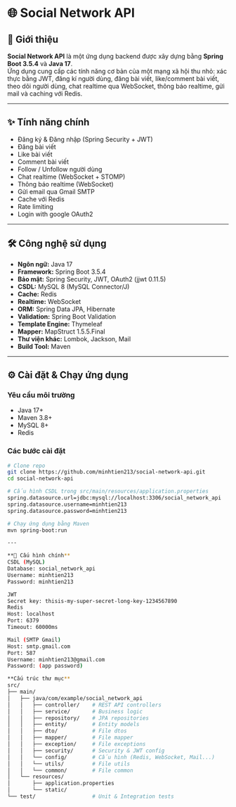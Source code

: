 # 🌐 Social Network API

## 📌 Giới thiệu
**Social Network API** là một ứng dụng backend được xây dựng bằng **Spring Boot 3.5.4** và **Java 17**.  
Ứng dụng cung cấp các tính năng cơ bản của một mạng xã hội thu nhỏ: xác thực bằng JWT, đăng kí người dùng, đăng bài viết, like/comment bài viết,
theo dõi người dùng, chat realtime qua WebSocket, thông báo realtime, gửi mail và caching với Redis.  

---

## ✨ Tính năng chính
-  Đăng ký & Đăng nhập (Spring Security + JWT)
-  Đăng bài viết
-  Like bài viết
-  Comment bài viết
-  Follow / Unfollow người dùng  
-  Chat realtime (WebSocket + STOMP)  
-  Thông báo realtime (WebSocket)
-  Gửi email qua Gmail SMTP  
-  Cache với Redis
-  Rate limiting
-  Login with google OAuth2
  
---

## 🛠️ Công nghệ sử dụng
- **Ngôn ngữ:** Java 17  
- **Framework:** Spring Boot 3.5.4  
- **Bảo mật:** Spring Security, JWT, OAuth2 (jjwt 0.11.5)  
- **CSDL:** MySQL 8 (MySQL Connector/J)  
- **Cache:** Redis  
- **Realtime:** WebSocket  
- **ORM:** Spring Data JPA, Hibernate  
- **Validation:** Spring Boot Validation  
- **Template Engine:** Thymeleaf  
- **Mapper:** MapStruct 1.5.5.Final  
- **Thư viện khác:** Lombok, Jackson, Mail  
- **Build Tool:** Maven  

---

## ⚙️ Cài đặt & Chạy ứng dụng

### Yêu cầu môi trường
- Java 17+  
- Maven 3.8+  
- MySQL 8+  
- Redis  

### Các bước cài đặt
```bash
# Clone repo
git clone https://github.com/minhtien213/social-network-api.git
cd social-network-api

# Cấu hình CSDL trong src/main/resources/application.properties
spring.datasource.url=jdbc:mysql://localhost:3306/social_network_api
spring.datasource.username=minhtien213
spring.datasource.password=minhtien213

# Chạy ứng dụng bằng Maven
mvn spring-boot:run

---

**📖 Cấu hình chính**
CSDL (MySQL)
Database: social_network_api
Username: minhtien213
Password: minhtien213

JWT
Secret key: thisis-my-super-secret-long-key-1234567890
Redis
Host: localhost
Port: 6379
Timeout: 60000ms

Mail (SMTP Gmail)
Host: smtp.gmail.com
Port: 587
Username: minhtien213@gmail.com
Password: (app password)

**Cấu trúc thư mục**
src/
├── main/
│   ├── java/com/example/social_network_api
│   │   ├── controller/    # REST API controllers
│   │   ├── service/       # Business logic
│   │   ├── repository/    # JPA repositories
│   │   ├── entity/        # Entity models
│   │   ├── dto/           # File dtos
│   │   ├── mapper/        # File mapper
│   │   ├── exception/     # File exceptions
│   │   ├── security/      # Security & JWT config
│   │   └── config/        # Cấu hình (Redis, WebSocket, Mail...)
│   │   └── utils/         # File utils
│   │   └── common/        # File common
│   └── resources/
│       ├── application.properties
│       └── static/
└── test/                  # Unit & Integration tests
